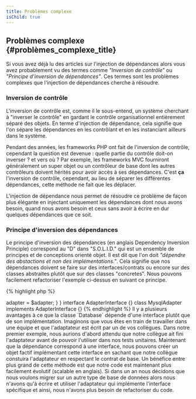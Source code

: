 ```yaml
---
title: Problèmes complexe
isChild: true
---
```


## Problèmes complexe {#problèmes_complexe_title}

Si vous avez déjà lu des articles sur l'injection de dépendances alors vous avez probablement vu des termes comme 
*"Inversion de contrôle"* ou *"Principe d'inversion de dépendances"*. Ces termes sont les problèmes complexes que 
l'injection de dépendances cherche à résoudre.

### Inversion de contrôle

L'inversion de contrôle est, comme il le sous-entend, un système cherchant à "inverser le contrôle" en gardant le contrôle 
organisationnel entièrement séparé des objets. En terme d'injection de dépendance, cela signifie que l'on sépare les 
dépendances en les contrôlant et en les instanciant ailleurs dans le système.

Pendant des années, les frameworks PHP ont fait de l'inversion de contrôle, cependant la question est devenue : quelle 
partie du contrôle doit-on inverser ? et vers où ? Par exemple, les frameworks MVC fourniront généralement un super 
objet ou un contrôleur de base dont les autres contrôleurs doivent hérités pour avoir accès à ses dépendances. C'est 
**ça** l'inversion de contrôle, cependant, au lieu de séparer les différentes dépendances, cette méthode ne fait que les 
déplacer.

L'injection de dépendance nous permet de résoudre ce problème de façon plus élégante en injectant uniquement les dépendances 
dont nous avons besoin, quand nous avons besoin et ceux sans avoir à écrire en dur quelques dépendances que ce soit.

### Principe d'inversion des dépendances

Le principe d'inversion des dépendances (en anglais Dependency Inversion Principle) correspond au "D" dans "S.O.L.I.D." 
qui est un ensemble de principes et de conceptions orienté objet. Il est dit que l'on doit *"dépendre des abstactions et 
non des implémentations."*. Cela signifie que nos dépendances doivent se faire sur des interfaces/contrats ou encore sur 
des classes abstraites plutôt que sur des classes "concretes". Nous pouvons facilement refactoriser l'exemple ci-dessus 
en suivant ce principe.

{% highlight php %}
<?php
namespace Database;

class Database
{
    protected $adapter;

    public function __construct(AdapterInterface $adapter)
    {
        $this->adapter = $adapter;
    }
}

interface AdapterInterface {}

class MysqlAdapter implements AdapterInterface {}
{% endhighlight %}

Il y a plusieurs avantages à ce que la classe `Database` dépende d'une interface plutôt que de son implémentation.

Imaginons que vous êtes en train de travailler dans une équipe et que l'adaptateur est écrit par un de vos collègues. 
Dans notre premier exemple, nous aurions d'abord attendu que notre collègue ait fini l'adaptateur avant de pouvoir 
l'utiliser dans nos tests unitaires. Maintenant que la dépendance correspond à une interface, nous pouvons créer un 
objet factif implémentant cette interface en sachant que notre collègue constuira l'adaptateur en respectant le contrat 
de base.

Un bénéfice entre plus grand de cette méthode est que notre code est maintenant plus facilement évolutif (scalable en anglais). 
Si dans un an nous décidons que nous voulons migrer sur un autre type de base de données alors nous n'avons qu'à écrire et 
utiliser l'adaptateur qui implémente l'interface spécifique et ainsi, nous n'avons plus besoin de refactoriser du code.
